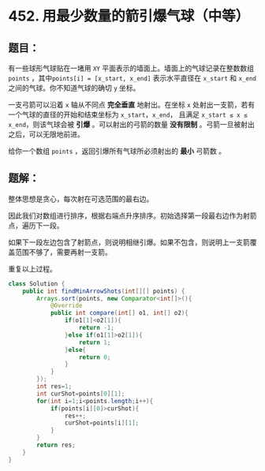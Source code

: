 # 452. 用最少数量的箭引爆气球（中等）
## 题目：
有一些球形气球贴在一堵用 `XY` 平面表示的墙面上。墙面上的气球记录在整数数组 `points` ，其中`points[i] = [x_start, x_end]` 表示水平直径在 `x_start` 和 `x_end` 之间的气球。你不知道气球的确切 `y` 坐标。

一支弓箭可以沿着 `x` 轴从不同点 **完全垂直** 地射出。在坐标 `x` 处射出一支箭，若有一个气球的直径的开始和结束坐标为 `x_start`，`x_end`， 且满足  `x_start ≤ x ≤ x_end`，则该气球会被 **引爆** 。可以射出的弓箭的数量 **没有限制** 。弓箭一旦被射出之后，可以无限地前进。

给你一个数组 `points` ，返回引爆所有气球所必须射出的 **最小** 弓箭数 。

## 题解：
整体思想是贪心，每次射在可选范围的最右边。

因此我们对数组进行排序，根据右端点升序排序。初始选择第一段最右边作为射箭点，遍历下一段。

如果下一段左边包含了射箭点，则说明相继引爆。如果不包含，则说明上一支箭覆盖范围不够了，需要再射一支箭。

重复以上过程。
```java
class Solution {
    public int findMinArrowShots(int[][] points) {
        Arrays.sort(points, new Comparator<int[]>(){
            @Override
            public int compare(int[] o1, int[] o2){
                if(o1[1]<o2[1]){
                    return -1;
                }else if(o1[1]>o2[1]){
                    return 1;
                }else{
                    return 0;
                }
            }
        });
        int res=1;
        int curShot=points[0][1];
        for(int i=1;i<points.length;i++){
            if(points[i][0]>curShot){
                res++;
                curShot=points[i][1];
            }
        }
        return res;
    }
}
```